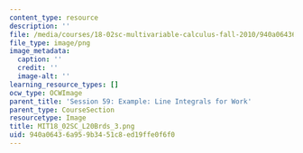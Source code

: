 ```yaml
---
content_type: resource
description: ''
file: /media/courses/18-02sc-multivariable-calculus-fall-2010/940a06436a959b3451c8ed19ffe0f6f0_MIT18_02SC_L20Brds_3.png
file_type: image/png
image_metadata:
  caption: ''
  credit: ''
  image-alt: ''
learning_resource_types: []
ocw_type: OCWImage
parent_title: 'Session 59: Example: Line Integrals for Work'
parent_type: CourseSection
resourcetype: Image
title: MIT18_02SC_L20Brds_3.png
uid: 940a0643-6a95-9b34-51c8-ed19ffe0f6f0
---
```

